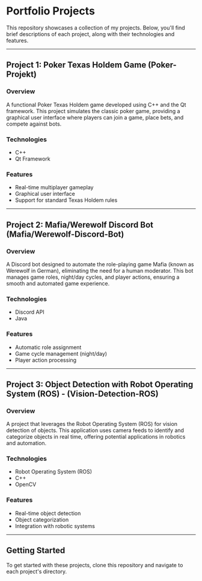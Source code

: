 # Portfolio Projects

This repository showcases a collection of my projects. Below, you'll find brief descriptions of each project, along with their technologies and features.

---

## Project 1: Poker Texas Holdem Game (Poker-Projekt)

### Overview

A functional Poker Texas Holdem game developed using C++ and the Qt framework. This project simulates the classic poker game, providing a graphical user interface where players can join a game, place bets, and compete against bots.

### Technologies

- C++
- Qt Framework

### Features

- Real-time multiplayer gameplay
- Graphical user interface
- Support for standard Texas Holdem rules

---

## Project 2: Mafia/Werewolf Discord Bot (Mafia/Werewolf-Discord-Bot)

### Overview

A Discord bot designed to automate the role-playing game Mafia (known as Werewolf in German), eliminating the need for a human moderator. This bot manages game roles, night/day cycles, and player actions, ensuring a smooth and automated game experience.

### Technologies

- Discord API
- Java

### Features

- Automatic role assignment
- Game cycle management (night/day)
- Player action processing

---

## Project 3: Object Detection with Robot Operating System (ROS) - (Vision-Detection-ROS)

### Overview

A project that leverages the Robot Operating System (ROS) for vision detection of objects. This application uses camera feeds to identify and categorize objects in real time, offering potential applications in robotics and automation.

### Technologies

- Robot Operating System (ROS)
- C++
- OpenCV

### Features

- Real-time object detection
- Object categorization
- Integration with robotic systems

---

## Getting Started

To get started with these projects, clone this repository and navigate to each project's directory.
